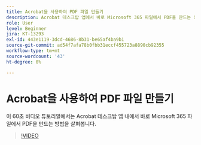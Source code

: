```yaml
---
title: Acrobat을 사용하여 PDF 파일 만들기
description: Acrobat 데스크탑 앱에서 바로 Microsoft 365 파일에서 PDF을 만드는 방법을 살펴봅니다
role: User
level: Beginner
jira: KT-13293
exl-id: 443e1119-3dcd-4686-8b31-be65af4ba9b1
source-git-commit: ad54f7afa78b0fbb31eccf455723a8890cb92355
workflow-type: tm+mt
source-wordcount: '43'
ht-degree: 0%

---
```


# Acrobat을 사용하여 PDF 파일 만들기

이 60초 비디오 튜토리얼에서는 Acrobat 데스크탑 앱 내에서 바로 Microsoft 365 파일에서 PDF을 만드는 방법을 살펴봅니다.

>[!VIDEO](https://video.tv.adobe.com/v/342628?quality=12&learn=on&hidetitle=true)
